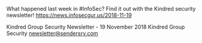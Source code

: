 What happened last week in #InfoSec? Find it out with the Kindred security newsletter!
https://news.infosecgur.us/2018-11-19

Kindred Group Security Newsletter - 19 November 2018
Kindred Group Security
newsletter@sendersrv.com
